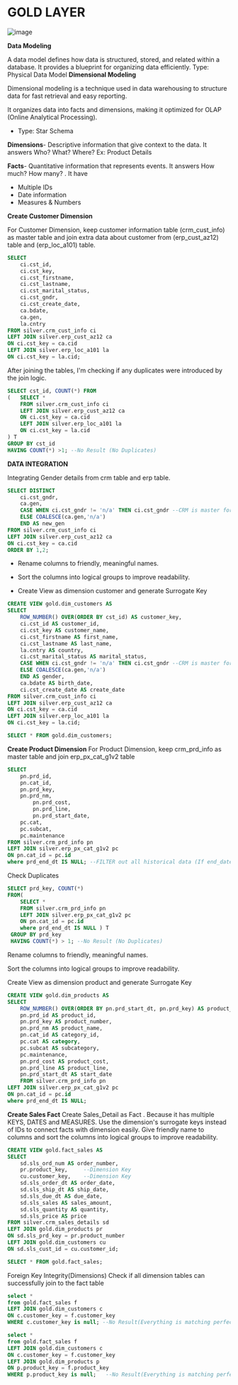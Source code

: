 # GOLD LAYER
![image](https://github.com/user-attachments/assets/1332d0ff-d0fc-4f07-903a-225bd897d10b)

**Data Modeling**

A data model defines how data is structured, stored, and related within a database. It provides a blueprint for organizing data efficiently.
Type: Physical Data Model
**Dimensional Modeling**

Dimensional modeling is a technique used in data warehousing to structure data for fast retrieval and easy reporting. 

It organizes data into facts and dimensions, making it optimized for OLAP (Online Analytical Processing).
- Type: Star Schema

**Dimensions**- Descriptive information that give context to the data. It answers Who? What? Where? Ex: Product Details

**Facts**- Quantitative information that represents events. It answers How much? How many? . It have
- Multiple IDs 
- Date information
- Measures & Numbers

**Create Customer Dimension**

For Customer Dimension, keep customer information table (crm_cust_info) as master table and join extra data about customer from 
(erp_cust_az12) table and (erp_loc_a101) table.
```sql
SELECT
	ci.cst_id,
	ci.cst_key,
	ci.cst_firstname,
	ci.cst_lastname,
	ci.cst_marital_status,
	ci.cst_gndr,
	ci.cst_create_date,
	ca.bdate,
	ca.gen,
	la.cntry
FROM silver.crm_cust_info ci
LEFT JOIN silver.erp_cust_az12 ca
ON ci.cst_key = ca.cid
LEFT JOIN silver.erp_loc_a101 la
ON ci.cst_key = la.cid;
```
After joining the tables, I'm checking if any duplicates were introduced by the join logic.
```sql
SELECT cst_id, COUNT(*) FROM
(	SELECT *
 	FROM silver.crm_cust_info ci
	LEFT JOIN silver.erp_cust_az12 ca
	ON ci.cst_key = ca.cid
	LEFT JOIN silver.erp_loc_a101 la
	ON ci.cst_key = la.cid
) T
GROUP BY cst_id
HAVING COUNT(*) >1; --No Result (No Duplicates)
```
**DATA INTEGRATION**

Integrating Gender details from crm table and erp table.
```sql
SELECT DISTINCT
	ci.cst_gndr,
	ca.gen,
	CASE WHEN ci.cst_gndr != 'n/a' THEN ci.cst_gndr --CRM is master for gender info
	ELSE COALESCE(ca.gen,'n/a')
	END AS new_gen
FROM silver.crm_cust_info ci
LEFT JOIN silver.erp_cust_az12 ca
ON ci.cst_key = ca.cid
ORDER BY 1,2; 
```
- Rename columns to friendly, meaningful names.

- Sort the columns into logical groups to improve readability.

- Create View as dimension customer and generate Surrogate Key 
```sql
CREATE VIEW gold.dim_customers AS
SELECT 
	ROW_NUMBER() OVER(ORDER BY cst_id) AS customer_key,
	ci.cst_id AS customer_id,
	ci.cst_key AS customer_name,
	ci.cst_firstname AS first_name,
	ci.cst_lastname AS last_name,
	la.cntry AS country,
	ci.cst_marital_status AS marital_status,
	CASE WHEN ci.cst_gndr != 'n/a' THEN ci.cst_gndr --CRM is master for gender info
	ELSE COALESCE(ca.gen,'n/a')
	END AS gender,
	ca.bdate AS birth_date,
	ci.cst_create_date AS create_date
FROM silver.crm_cust_info ci
LEFT JOIN silver.erp_cust_az12 ca
ON ci.cst_key = ca.cid
LEFT JOIN silver.erp_loc_a101 la
ON ci.cst_key = la.cid;

SELECT * FROM gold.dim_customers;
```
**Create Product Dimension**
For Product Dimension, keep crm_prd_info as master table and join erp_px_cat_g1v2 table
```sql
SELECT
	pn.prd_id,
 	pn.cat_id,
  	pn.prd_key,
   	pn.prd_nm,
    	pn.prd_cost,
     	pn.prd_line,
        pn.prd_start_date,
	pc.cat,
  	pc.subcat,
   	pc.maintenance
FROM silver.crm_prd_info pn
LEFT JOIN silver.erp_px_cat_g1v2 pc
ON pn.cat_id = pc.id
where prd_end_dt IS NULL; --FILTER out all historical data (If end_date is NULL then it is current information of the product)
```
Check Duplicates
```SQL
SELECT prd_key, COUNT(*)
FROM(
	SELECT *
 	FROM silver.crm_prd_info pn
	LEFT JOIN silver.erp_px_cat_g1v2 pc
	ON pn.cat_id = pc.id
	where prd_end_dt IS NULL ) T
 GROUP BY prd_key
 HAVING COUNT(*) > 1; --No Result (No Duplicates)
```
Rename columns to friendly, meaningful names.

Sort the columns into logical groups to improve readability.

Create View as dimension product and generate Surrogate Key 
```sql
CREATE VIEW gold.dim_products AS
SELECT
	ROW_NUMBER() OVER(ORDER BY pn.prd_start_dt, pn.prd_key) AS product_key, 
	pn.prd_id AS product_id,
	pn.prd_key AS product_number,
	pn.prd_nm AS product_name,
	pn.cat_id AS category_id,
	pc.cat AS category,
	pc.subcat AS subcategory,
	pc.maintenance,
	pn.prd_cost AS product_cost,
	pn.prd_line AS product_line,
	pn.prd_start_dt AS start_date
	FROM silver.crm_prd_info pn
LEFT JOIN silver.erp_px_cat_g1v2 pc
ON pn.cat_id = pc.id
where prd_end_dt IS NULL;
```
**Create Sales Fact**
Create Sales_Detail as Fact . Because it has multiple KEYS, DATES and MEASURES.
Use the dimension's surrogate keys instead of IDs to connect facts with dimension easily.
Give friendly name to columns and sort the columns into logical groups to improve readability.
```sql
CREATE VIEW gold.fact_sales AS
SELECT
	sd.sls_ord_num AS order_number,
	pr.product_key,     --Dimension Key
	cu.customer_key,    --Dimension Key
	sd.sls_order_dt AS order_date,
	sd.sls_ship_dt AS ship_date,
	sd.sls_due_dt AS due_date,
	sd.sls_sales AS sales_amount,
	sd.sls_quantity AS quantity,
	sd.sls_price AS price
FROM silver.crm_sales_details sd
LEFT JOIN gold.dim_products pr
ON sd.sls_prd_key = pr.product_number
LEFT JOIN gold.dim_customers cu
ON sd.sls_cust_id = cu.customer_id;

SELECT * FROM gold.fact_sales;
```
Foreign Key Integrity(Dimensions)
Check if all dimension tables can successfully join to the fact table
```sql
select * 
from gold.fact_sales f
LEFT JOIN gold.dim_customers c
ON c.customer_key = f.customer_key
WHERE c.customer_key is null; --No Result(Everything is matching perfectly)

select * 
from gold.fact_sales f
LEFT JOIN gold.dim_customers c
ON c.customer_key = f.customer_key
LEFT JOIN gold.dim_products p
ON p.product_key = f.product_key
WHERE p.product_key is null;   --No Result(Everything is matching perfectly)
```
```
